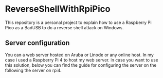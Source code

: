 # ReverseShellWithRpiPico
This repository is a personal project to explain how to use a Raspberry Pi Pico as a BadUSB to do a reverse shell attack on Windows.

## Server configuration
You can a web server hosted on Aruba or Linode or any online host. In my case i used a Raspberry Pi 4 to host my web server. In case you want to use this solution, below you can find the guide for configuring the server on the following the server on rpi4. 

